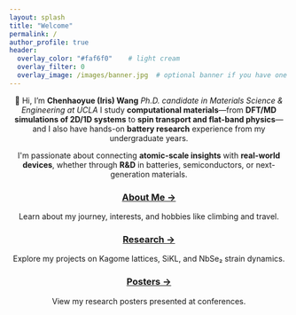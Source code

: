 ```yaml
---
layout: splash
title: "Welcome"
permalink: /
author_profile: true
header:
  overlay_color: "#faf6f0"    # light cream
  overlay_filter: 0
  overlay_image: /images/banner.jpg  # optional banner if you have one
---
```

<div align="center">

  👋 Hi, I’m **Chenhaoyue (Iris) Wang**
_Ph.D. candidate in Materials Science & Engineering at UCLA_ 
I study **computational materials**—from **DFT/MD simulations of 2D/1D systems** to **spin transport and flat-band physics**—and I also have hands-on **battery research** experience from my undergraduate years.

I'm passionate about connecting **atomic-scale insights** with **real-world devices**, whether through **R&D** in batteries, semiconductors, or next-generation materials.

<div class="feature__wrapper">
  <div class="feature__item">
    <h3><a href="/about/">About Me →</a></h3>
    <p>Learn about my journey, interests, and hobbies like climbing and travel.</p>
  </div>
  <div class="feature__item">
    <h3><a href="/research/">Research →</a></h3>
    <p>Explore my projects on Kagome lattices, SiKL, and NbSe₂ strain dynamics.</p>
  </div>
  <div class="feature__item">
    <h3><a href="/posters/">Posters →</a></h3>
    <p>View my research posters presented at conferences.</p>
  </div>
</div>
